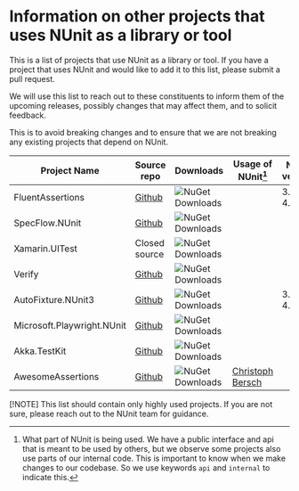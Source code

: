 # Information on other projects that uses NUnit as a library or tool

This is a list of projects that use NUnit as a library or tool. If you have a project that uses NUnit and would like to add it to this list, please submit a pull request.

We will use this list to reach out to these constituents to inform them of the upcoming releases, possibly changes that may affect them, and to solicit feedback.

This is to avoid breaking changes and to ensure that we are not breaking any existing projects that depend on NUnit.

| Project Name | Source repo |Downloads | Usage of NUnit[^1] | NUnit version  |   Maintainer(s) or Contact(s) |
|--------------|-------------|-----------|---------------|--------|-------|
|FluentAssertions|[Github](https://www.nuget.org/packages/FluentAssertions)|![NuGet Downloads](https://img.shields.io/nuget/dt/FluentAssertions)||3.14.0, 4.1.0|[Dennis Doomen](https://github.com/dennisdoomen)|
|SpecFlow.NUnit|[Github](https://www.nuget.org/packages/SpecFlow.NUnit/)|![NuGet Downloads](https://img.shields.io/nuget/dt/Specflow.Nunit)||||
|Xamarin.UITest|Closed source|![NuGet Downloads](https://img.shields.io/nuget/dt/Xamarin.UITest)|||Microsoft|
|Verify|[Github](https://github.com/VerifyTests/Verify)|![NuGet Downloads](https://img.shields.io/nuget/dt/Verify)|||[Simon Cropp](https://github.com/SimonCropp)|
|AutoFixture.NUnit3|[Github](https://github.com/AutoFixture/AutoFixture)|![NuGet Downloads](https://img.shields.io/nuget/dt/AutoFixture.NUnit3)||3.7.0, 4.0.0|[Mark Seemann](https://github.com/ploeh)|
|Microsoft.Playwright.NUnit|[Github](https://github.com/microsoft/playwright-dotnet)|![NuGet Downloads](https://img.shields.io/nuget/dt/Microsoft.Playwright.NUnit)|||Microsoft|
|Akka.TestKit|[Github](https://github.com/akkadotnet/akka.net)|![NuGet Downloads](https://img.shields.io/nuget/dt/Akka.TestKit)||||
|AwesomeAssertions|[Github](https://github.com/AwesomeAssertions/AwesomeAssertions)|![NuGet Downloads](https://img.shields.io/nuget/dt/AwesomeAssertions)|[Christoph Bersch](https://github.com/cbersch)|||

[!NOTE]
This list should contain only highly used projects. If you are not sure, please reach out to the NUnit team for guidance.


[^1]: What part of NUnit is being used. We have a public interface and api that is meant to be used by others, but we observe some projects also use parts of our internal code. This is important to know when we make changes to our codebase.  So we use keywords `api` and `internal` to indicate this.